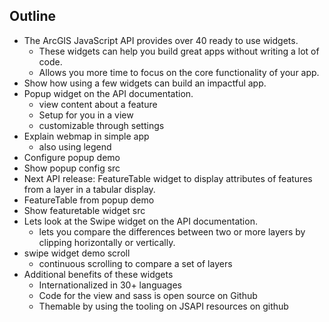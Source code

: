 ## Outline

- The ArcGIS JavaScript API provides over 40 ready to use widgets.
  - These widgets can help you build great apps without writing a lot of code.
  - Allows you more time to focus on the core functionality of your app.
- Show how using a few widgets can build an impactful app.
- Popup widget on the API documentation.
  - view content about a feature
  - Setup for you in a view
  - customizable through settings
- Explain webmap in simple app
  - also using legend
- Configure popup demo
- Show popup config src
- Next API release: FeatureTable widget to display attributes of features from a layer in a tabular display.
- FeatureTable from popup demo
- Show featuretable widget src
- Lets look at the Swipe widget on the API documentation.
  - lets you compare the differences between two or more layers by clipping horizontally or vertically.
- swipe widget demo scroll
  - continuous scrolling to compare a set of layers
- Additional benefits of these widgets
  - Internationalized in 30+ languages
  - Code for the view and sass is open source on Github
  - Themable by using the tooling on JSAPI resources on github

